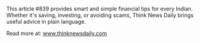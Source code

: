 This article #839 provides smart and simple financial tips for every Indian. Whether it's saving, investing, or avoiding scams, Think News Daily brings useful advice in plain language.

Read more at: www.thinknewsdaily.com
